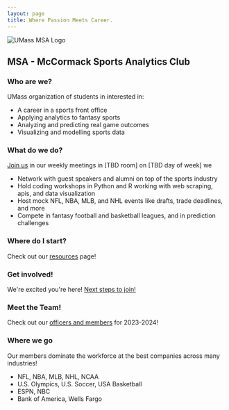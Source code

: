 ```yaml
---
layout: page
title: Where Passion Meets Career.
---
```

<!-- TODO big spell check -->

![UMass MSA Logo](https://nfordumass.github.io/msa/assets/img/oldLogo.png)

## MSA - McCormack Sports Analytics Club
### Who are we?
UMass organization of students in interested in:
- A career in a sports front office
- Applying analytics to fantasy sports
- Analyzing and predicting real game outcomes
- Visualizing and modelling sports data
<!-- TODO Kirk Goldsberry -->


<!-- TODO fix room number -->
### What do we do?
[Join us](join) in our weekly meetings in [TBD room] on [TBD day of week] we
- Network with guest speakers and alumni on top of the sports industry
- Hold coding workshops in Python and R working with web scraping, apis, and data visualization
- Host mock NFL, NBA, MLB, and NHL events like drafts, trade deadlines, and more
- Compete in fantasy football and basketball leagues, and in prediction challenges

### Where do I start?
Check out our [resources](resources) page!

### Get involved!
We're excited you're here! [Next steps to join!](join)

<!-- TODO link to a separate markdown page -->
<!-- make page for current officers scrape linkedin and position -->
<!-- TODO fill out rest of this section! -->
### Meet the Team!
Check out our [officers and members](team) for 2023-2024!


<!-- TODO list a bunch of companies here where students have gone -->
### Where we go
Our members dominate the workforce at the best companies across many industries!
- NFL, NBA, MLB, NHL, NCAA
- U.S. Olympics, U.S. Soccer, USA Basketball
- ESPN, NBC
- Bank of America, Wells Fargo